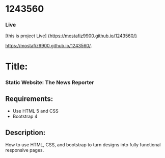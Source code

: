 # 1243560
### Live 

[this is project Live] {https://mostafiz9900.github.io/1243560/}

https://mostafiz9900.github.io/1243560/.


# Title:
### Static Website: The News Reporter

## Requirements:
- Use HTML 5 and CSS
- Bootstrap 4
## Description:
How to use HTML, CSS, and bootstrap to turn designs into fully functional responsive pages.


